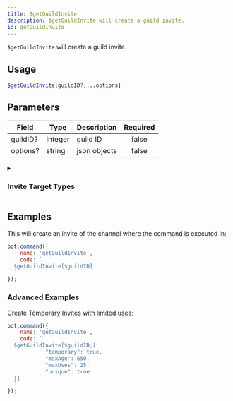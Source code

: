 ```yaml
---
title: $getGuildInvite
description: $getGuildInvite will create a guild invite.
id: getGuildInvite
---
```


`$getGuildInvite` will create a guild invite.

## Usage

```php
$getGuildInvite[guildID?;...options]
```

## Parameters

| Field    | Type    | Description  | Required |
|----------|---------|--------------|:--------:|
| guildID? | integer | guild ID     |  false   |
| options? | string  | json objects |  false   |

<details>
  <summary><h3> Invite Target Types </h3></summary>

| TYPE                 | VALUE |
|----------------------|-------|
| STREAM               | 1     |
| EMBEDDED_APPLICATION | 2     |

</details>

## Examples

This will create an invite of the channel where the command is executed in:

```javascript
bot.command({
    name: 'getGuildInvite',
    code: `
  $getGuildInvite[$guildID]
  `
});
```

### Advanced Examples

Create Temporary Invites with limited uses:

```javascript
bot.command({
    name: 'getGuildInvite',
    code: `
  $getGuildInvite[$guildID;{
            "temporary": true,
            "maxAge": 650,
            "maxUses": 25,
            "unique": true
  }]
  `
});
```
